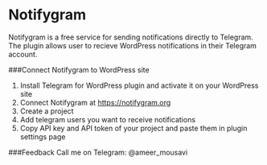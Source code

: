 # Notifygram
Notifygram is a free service for sending notifications directly to Telegram.
The plugin allows user to recieve WordPress notifications in their Telegram account.

###Connect Notifygram to WordPress site
1. Install Telegram for WordPress plugin and activate it on your WordPress site
2. Connect Notifygram at https://notifygram.org
3. Create a project
4. Add telegram users you want to receive notifications
5. Copy API key and API token of your project and paste them in plugin settings page 

###Feedback
Call me on Telegram: @ameer_mousavi
